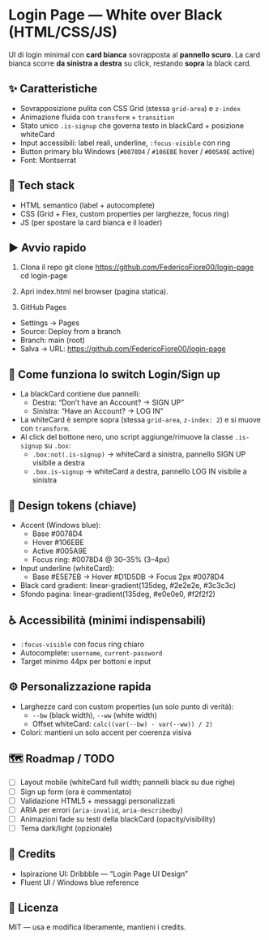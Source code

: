 # Login Page — White over Black (HTML/CSS/JS)

UI di login minimal con **card bianca** sovrapposta al **pannello scuro**.
La card bianca scorre **da sinistra a destra** su click, restando **sopra** la black card.


## ✨ Caratteristiche
- Sovrapposizione pulita con CSS Grid (stessa `grid-area`) e `z-index`
- Animazione fluida con `transform` + `transition`
- Stato unico `.is-signup` che governa testo in blackCard + posizione whiteCard
- Input accessibili: label reali, underline, `:focus-visible` con ring
- Button primary blu Windows (`#0078D4` / `#106EBE` hover / `#005A9E` active)
- Font: Montserrat



## 🔧 Tech stack
- HTML semantico (label + autocomplete)
- CSS (Grid + Flex, custom properties per larghezze, focus ring)
- JS (per spostare la card bianca e il loader)




## ▶️ Avvio rapido
1) Clona il repo
git clone https://github.com/FedericoFiore00/login-page
cd login-page

2) Apri index.html nel browser (pagina statica).

3) GitHub Pages
- Settings → Pages
- Source: Deploy from a branch
- Branch: main (root)
- Salva → URL: https://github.com/FedericoFiore00/login-page

## 🧩 Come funziona lo switch Login/Sign up
- La blackCard contiene due pannelli:
  - Destra: “Don’t have an Account? → SIGN UP”
  - Sinistra: “Have an Account? → LOG IN”
- La whiteCard è sempre sopra (stessa `grid-area`, `z-index: 2`) e si muove con `transform`.
- Al click del bottone nero, uno script aggiunge/rimuove la classe `.is-signup` su `.box`:
  - `.box:not(.is-signup)` → whiteCard a sinistra, pannello SIGN UP visibile a destra
  - `.box.is-signup` → whiteCard a destra, pannello LOG IN visibile a sinistra


## 🎨 Design tokens (chiave)
- Accent (Windows blue):
  - Base #0078D4
  - Hover #106EBE
  - Active #005A9E
  - Focus ring: #0078D4 @ 30–35% (3–4px)
- Input underline (whiteCard):
  - Base #E5E7EB → Hover #D1D5DB → Focus 2px #0078D4
- Black card gradient: linear-gradient(135deg, #2e2e2e, #3c3c3c)
- Sfondo pagina: linear-gradient(135deg, #e0e0e0, #f2f2f2)

## ♿ Accessibilità (minimi indispensabili)
- `:focus-visible` con focus ring chiaro 
- Autocomplete: `username`, `current-password`
- Target minimo 44px per bottoni e input

## ⚙️ Personalizzazione rapida
- Larghezze card con custom properties (un solo punto di verità):
  - `--bw` (black width), `--ww` (white width)
  - Offset whiteCard: `calc((var(--bw) - var(--ww)) / 2)`
- Colori: mantieni un solo accent per coerenza visiva

## 🗺️ Roadmap / TODO
- [ ] Layout mobile (whiteCard full width; pannelli black su due righe)
- [ ] Sign up form (ora è commentato)
- [ ] Validazione HTML5 + messaggi personalizzati
- [ ] ARIA per errori (`aria-invalid`, `aria-describedby`)
- [ ] Animazioni fade su testi della blackCard (opacity/visibility)
- [ ] Tema dark/light (opzionale)

## 🙌 Credits
- Ispirazione UI: Dribbble — “Login Page UI Design”
- Fluent UI / Windows blue reference

## 📜 Licenza
MIT — usa e modifica liberamente, mantieni i credits.
